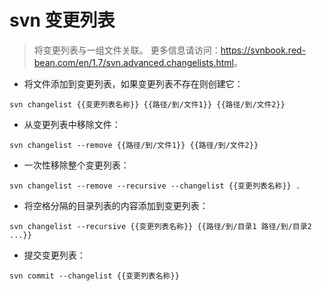 # svn 变更列表

> 将变更列表与一组文件关联。
> 更多信息请访问：<https://svnbook.red-bean.com/en/1.7/svn.advanced.changelists.html>。

- 将文件添加到变更列表，如果变更列表不存在则创建它：

`svn changelist {{变更列表名称}} {{路径/到/文件1}} {{路径/到/文件2}}`

- 从变更列表中移除文件：

`svn changelist --remove {{路径/到/文件1}} {{路径/到/文件2}}`

- 一次性移除整个变更列表：

`svn changelist --remove --recursive --changelist {{变更列表名称}} .`

- 将空格分隔的目录列表的内容添加到变更列表：

`svn changelist --recursive {{变更列表名称}} {{路径/到/目录1 路径/到/目录2 ...}}`

- 提交变更列表：

`svn commit --changelist {{变更列表名称}}`